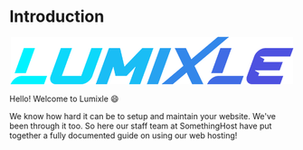 # Introduction
<p align="center">
  <img src=docs/.vuepress/public/logo.png />
</p>

Hello! Welcome to Lumixle :smile:


We know how hard it can be to setup and maintain your website. We've been through it too. So here our staff team at SomethingHost have put together a fully documented guide on using our web hosting!
